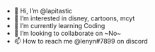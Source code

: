 - 👋 Hi, I’m @lapitastic
- 👀 I’m interested in disney, cartoons, mcyt
- 🌱 I’m currently learning Coding
- 💞️ I’m looking to collaborate on ~No~
- 📫 How to reach me @lenyn#7899 on discord

<!---
lapitastic/lapitastic is a ✨ special ✨ repository because its `README.md` (this file) appears on your GitHub profile.
You can click the Preview link to take a look at your changes.
--->
